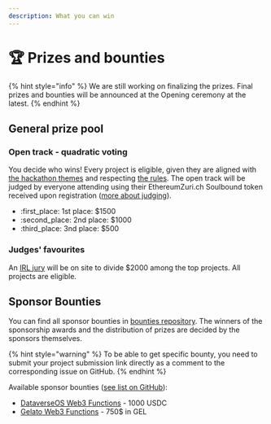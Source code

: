 ```yaml
---
description: What you can win
---
```


# 🏆 Prizes and bounties

{% hint style="info" %}
We are still working on finalizing the prizes. Final prizes and bounties will be announced at the Opening ceremony at the latest.
{% endhint %}

## General prize pool

### **Open track - quadratic voting**

You decide who wins! Every project is eligible, given they are aligned with [the hackathon themes](../#hackathon-themes) and respecting [the rules](hacking-rules.md). The open track will be judged by everyone attending using their EthereumZuri.ch Soulbound token received upon registration ([more about judging](judging.md)).

* :first\_place: 1st place: $1500
* :second\_place: 2nd place: $1000
* :third\_place: 3nd place: $500

### Judges' favourites

An [IRL jury](judging.md) will be on site to divide $2000 among the top projects. All projects are eligible.

## Sponsor Bounties

You can find all sponsor bounties in [bounties repository](https://github.com/ethereumzurich/sponsor-bounties/issues). The winners of the sponsorship awards and the distribution of prizes are decided by the sponsors themselves.

{% hint style="warning" %}
To be able to get specific bounty, you need to submit your project submission link directly as a comment to the corresponding issue on GitHub.
{% endhint %}

Available sponsor bounties ([see list on GitHub](https://github.com/ethereumzurich/sponsor-bounties/issues)):

* [DataverseOS Web3 Functions](https://github.com/ethereumzurich/sponsor-bounties/issues/2) - 1000 USDC
* [Gelato Web3 Functions](https://github.com/ethereumzurich/sponsor-bounties/issues/1) - 750$ in GEL
